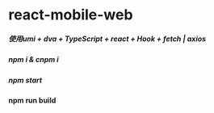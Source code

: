 # react-mobile-web

##### 使用umi + dva + TypeScript + react + Hook + fetch | axios 

##### npm i & cnpm i

##### npm start

#### npm run build

